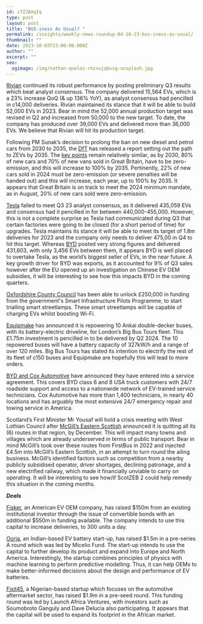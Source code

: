 ```yaml
---
id: c7ZJAXqIq
type: post
layout: post
title: "BUS-iness As Usual? "
permalink: /insights/weekly-news-roundup-04-10-23-bus-iness-as-usual/
thumbnail: ""
date: 2023-10-03T23:00:00.000Z
author: ""
excerpt: ""
seo:
  ogimage: /img/nathan-queloz-rnzvujqbvsg-unsplash.jpg
---
```

[Rivian](https://www.cnbc.com/2023/10/02/rivian-rivn-q3-2023-deliveries-outperform.html) continued its robust performance by posting preliminary Q3 results which beat analyst consensus. The company delivered 15,564 EVs, which is a 23% increase QoQ (& up 136% YoY), as analyst consensus had pencilled in c14,000 deliveries. Rivian maintained its stance that it will be able to build 52,000 EVs in 2023. Bear in mind the 52,000 annual production target was revised in Q2 and increased from 50,000 to the new target. To date, the company has produced over 39,000 EVs and delivered more than 36,000 EVs. We believe that Rivian will hit its production target.

Following PM Sunak’s decision to prolong the ban on new diesel and petrol cars from 2030 to 2035, the [DfT](https://www.gov.uk/government/news/government-sets-out-path-to-zero-emission-vehicles-by-2035) has released a report setting out the path to ZEVs by 2035. The [key points](https://www.climateaction.org/news/government-sets-out-path-to-zero-emission-vehicles-by-2035#:~:text=The%20mandate%20sets%20minimum%20annual,plan%20to%20reach%20100%25%20sooner.) remain relatively similar, as by 2030, 80% of new cars and 70% of new vans sold in Great Britain, have to be zero-emission, and this will increase to 100% by 2035. Pertinently, 22% of new cars sold in 2024 must be zero-emission (or severe penalties will be handed out) and this will increase, each year, up to 100% by 2035. It appears that Great Britain is on track to meet the 2024 minimum mandate, as in August, 20% of new cars sold were zero-emission.

[Tesla](https://www.ft.com/content/333b4586-4def-4c13-9f18-05a1f5a8631c) failed to meet Q3 23 analyst consensus, as it delivered 435,059 EVs and consensus had it pencilled in for between 440,000-455,000. However, this is not a complete surprise as Tesla had communicated during Q3 that certain factories were going to be closed (for a short period of time) for upgrades. Tesla maintains its stance it will be able to meet its target of 1.8m deliveries for 2023 and the company only needs to deliver 475,00 in Q4 to hit this target. Whereas [BYD](https://www.bloomberg.com/news/articles/2023-10-03/tesla-sales-drop-sees-byd-close-gap-in-race-for-ev-supremacy?sref=uFYGeRuc) posted very strong figures and delivered 431,603, with only 3,456 EVs between them, it appears BYD is well placed to overtake Tesla, as the world’s biggest seller of EVs, in the near future. A key growth driver for BYD was exports, as it accounted for 9% of Q3 sales however after the EU opened up an investigation on Chinese EV OEM subsidies, it will be interesting to see how this impacts BYD in the coming quarters.

[Oxfordshire County Council](https://www.bbc.co.uk/news/uk-england-oxfordshire-66949170) has been able to unlock £250,000 in funding from the government's Smart Infrastructure Pilots Programme, to start trialling smart streetlamps. These smart streetlamps will be capable of charging EVs whilst boosting Wi-Fi.

[Equipmake](https://www.route-one.net/news/equipmake-to-repower-10-big-bus-tours-ankai-open-tops-to-electric/) has announced it is repowering 10 Ankai double-decker buses, with its battery-electric driveline, for London’s Big Bus Tours fleet. This £1.75m investment is pencilled in to be delivered by Q2 2024. The 10 repowered buses will have a battery capacity of 327kW/h and a range of over 120 miles. Big Bus Tours has stated its intention to electrify the rest of its fleet of c150 buses and Equipmake are hopefully this will lead to more orders.

[BYD and Cox Automotive](https://theevreport.com/byd-cox-automotive-forge-us-service-partnership) have announced they have entered into a service agreement. This covers BYD class 6 and 8 USA truck customers with 24/7 roadside support and access to a nationwide network of EV-trained service technicians. Cox Automotive has more than 1,400 technicians, in nearly 40 locations and has arguably the most extensive 24/7 emergency repair and towing service in America.

Scotland’s First Minister Mr Yousaf will hold a crisis meeting with West Lothian Council after [McGill’s Eastern Scottish](https://www.bbc.co.uk/news/uk-scotland-edinburgh-east-fife-66959175) announced it is quitting all its (6) routes in that region, by December. This will impact many towns and villages which are already underserved in terms of public transport. Bear in mind McGill’s took over these routes from FirstBus in 2022 and injected £4.5m into McGill’s Eastern Scottish, in an attempt to turn round the ailing business. McGill’s identified factors such as competition from a nearby publicly subsidised operator, driver shortages, declining patronage, and a new electrified railway, which made it financially unviable to carry on operating. It will be interesting to see how/if ScotZEB 2 could help remedy this situation in the coming months.

***Deals***

[Fisker](https://www.reuters.com/business/autos-transportation/ev-startup-fisker-raises-150-mln-existing-investor-2023-09-29/), an American EV OEM company, has raised $150m from an existing institutional investor through the issue of convertible bonds with an additional $550m in funding available. The company intends to use this capital to increase deliveries, to 300 units a day.

[Oorja](https://www.financialexpress.com/business/sme-ev-battery-startup-oorja-raises-1-5-million-from-micelio-fund-capital-a-others-3257560/?utm_source=fot.beehiiv.com&utm_medium=newsletter&utm_campaign=trucks-fot-mapbox-universal-hydrogen-oorja), an Indian-based EV battery start-up, has raised $1.5m in a pre-series A round which was led by Micelio Fund. The start-up intends to use the capital to further develop its product and expand into Europe and North America. Interestingly, the startup combines principles of physics with machine learning to perform predictive modelling. Thus, it can help OEMs to make better-informed decisions about the design and performance of EV batteries.

[Fixit45](https://www.techloy.com/nigerian-auto-tech-startup-fixit45-raises-1-9-million/?utm_source=fot.beehiiv.com&utm_medium=newsletter&utm_campaign=trucks-fot-mapbox-universal-hydrogen-oorja), a Nigerian-based startup which focuses on the automotive aftermarket sector, has raised $1.9m in a pre-seed round. This funding round was led by Launch Africa Ventures, with investors such as Soumobroto Ganguly and Dave Delucia also participating. It appears that the capital will be used to expand its footprint in the African market.